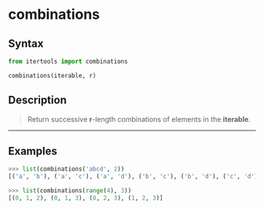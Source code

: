 # combinations

## Syntax

```python
from itertools import combinations

combinations(iterable, r)

```

## Description

> Return successive **r**-length combinations of elements in the **iterable**.

---

## Examples

```python
>>> list(combinations('abcd', 2))
[('a', 'b'), ('a', 'c'), ('a', 'd'), ('b', 'c'), ('b', 'd'), ('c', 'd')]
```

```python
>>> list(combinations(range(4), 3))
[(0, 1, 2), (0, 1, 3), (0, 2, 3), (1, 2, 3)]
```
